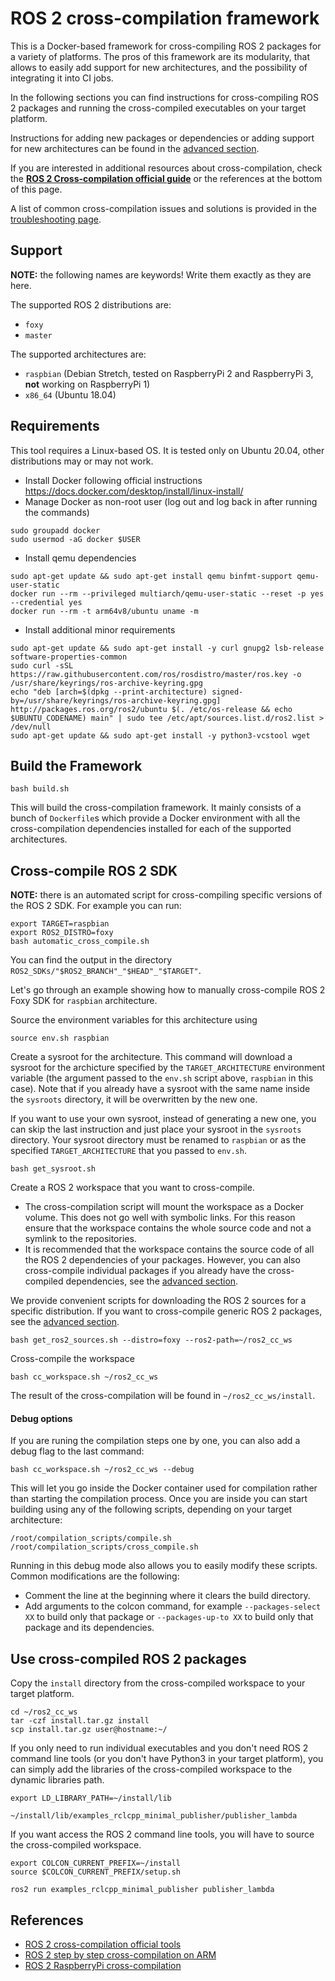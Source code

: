 # ROS 2 cross-compilation framework

This is a Docker-based framework for cross-compiling ROS 2 packages for a variety of platforms.
The pros of this framework are its modularity, that allows to easily add support for new architectures, and the possibility of integrating it into CI jobs.

In the following sections you can find instructions for cross-compiling ROS 2 packages and running the cross-compiled executables on your target platform.

Instructions for adding new packages or dependencies or adding support for new architectures can be found in the [advanced section](advanced.md).

If you are interested in additional resources about cross-compilation, check the [**ROS 2 Cross-compilation official guide**](https://index.ros.org/doc/ros2/Tutorials/Cross-compilation) or the references at the bottom of this page.

A list of common cross-compilation issues and solutions is provided in the [troubleshooting page](troubleshooting.md).

## Support

**NOTE:** the following names are keywords! Write them exactly as they are here.

The supported ROS 2 distributions are:

 - `foxy`
 - `master`

The supported architectures are:

 - `raspbian` (Debian Stretch, tested on RaspberryPi 2 and RaspberryPi 3, **not** working on RaspberryPi 1)
 - `x86_64` (Ubuntu 18.04)


## Requirements

This tool requires a Linux-based OS.
It is tested only on Ubuntu 20.04, other distributions may or may not work.

 - Install Docker following official instructions https://docs.docker.com/desktop/install/linux-install/
 - Manage Docker as non-root user (log out and log back in after running the commands)
 ```
 sudo groupadd docker
 sudo usermod -aG docker $USER
 ```
 - Install qemu dependencies
 ```
 sudo apt-get update && sudo apt-get install qemu binfmt-support qemu-user-static
 docker run --rm --privileged multiarch/qemu-user-static --reset -p yes --credential yes
 docker run --rm -t arm64v8/ubuntu uname -m
 ```
 - Install additional minor requirements
 ```
 sudo apt-get update && sudo apt-get install -y curl gnupg2 lsb-release software-properties-common
 sudo curl -sSL https://raw.githubusercontent.com/ros/rosdistro/master/ros.key -o /usr/share/keyrings/ros-archive-keyring.gpg
 echo "deb [arch=$(dpkg --print-architecture) signed-by=/usr/share/keyrings/ros-archive-keyring.gpg] http://packages.ros.org/ros2/ubuntu $(. /etc/os-release && echo $UBUNTU_CODENAME) main" | sudo tee /etc/apt/sources.list.d/ros2.list > /dev/null
 sudo apt-get update && sudo apt-get install -y python3-vcstool wget
 ```

## Build the Framework

```
bash build.sh
```

This will build the cross-compilation framework.
It mainly consists of a bunch of `Dockerfile`s which provide a Docker environment with all the cross-compilation dependencies installed for each of the supported architectures.

## Cross-compile ROS 2 SDK

**NOTE:** there is an automated script for cross-compiling specific versions of the ROS 2 SDK.
For example you can run:

```
export TARGET=raspbian
export ROS2_DISTRO=foxy
bash automatic_cross_compile.sh
```

You can find the output in the directory `ROS2_SDKs/"$ROS2_BRANCH"_"$HEAD"_"$TARGET"`.

Let's go through an example showing how to manually cross-compile ROS 2 Foxy SDK for `raspbian` architecture.

Source the environment variables for this architecture using

```
source env.sh raspbian
```

Create a sysroot for the architecture.
This command will download a sysroot for the archicture specified by the `TARGET_ARCHITECTURE` environment variable (the argument passed to the `env.sh` script above, `raspbian` in this case).
Note that if you already have a sysroot with the same name inside the `sysroots` directory, it will be overwritten by the new one.

If you want to use your own sysroot, instead of generating a new one, you can skip the last instruction and just place your sysroot in the `sysroots` directory. Your sysroot directory must be renamed to `raspbian` or as the specified `TARGET_ARCHITECTURE` that you passed to `env.sh`.

```
bash get_sysroot.sh
```

Create a ROS 2 workspace that you want to cross-compile.
 - The cross-compilation script will mount the workspace as a Docker volume. This does not go well with symbolic links. For this reason ensure that the workspace contains the whole source code and not a symlink to the repositories.
 - It is recommended that the workspace contains the source code of all the ROS 2 dependencies of your packages. However, you can also cross-compile individual packages if you already have the cross-compiled dependencies, see the [advanced section](advanced.md).

We provide convenient scripts for downloading the ROS 2 sources for a specific distribution.
If you want to cross-compile generic ROS 2 packages, see the [advanced section](advanced.md).

```
bash get_ros2_sources.sh --distro=foxy --ros2-path=~/ros2_cc_ws
```

Cross-compile the workspace

```
bash cc_workspace.sh ~/ros2_cc_ws
```

The result of the cross-compilation will be found in `~/ros2_cc_ws/install`.

#### Debug options

If you are runing the compilation steps one by one, you can also add a debug flag to the last command:

```
bash cc_workspace.sh ~/ros2_cc_ws --debug
```

This will let you go inside the Docker container used for compilation rather than starting the compilation process.
Once you are inside you can start building using any of the following scripts, depending on your target architecture:

```
/root/compilation_scripts/compile.sh
/root/compilation_scripts/cross_compile.sh
```

Running in this debug mode also allows you to easily modify these scripts.
Common modifications are the following:
 - Comment the line at the beginning where it clears the build directory.
 - Add arguments to the colcon command, for example `--packages-select XX` to build only that package or `--packages-up-to XX` to build only that package and its dependencies.

## Use cross-compiled ROS 2 packages

Copy the `install` directory from the cross-compiled workspace to your target platform.

```
cd ~/ros2_cc_ws
tar -czf install.tar.gz install
scp install.tar.gz user@hostname:~/
```

If you only need to run individual executables and you don't need ROS 2 command line tools (or you don't have Python3 in your target platform), you can simply add the libraries of the cross-compiled workspace to the dynamic libraries path.

```
export LD_LIBRARY_PATH=~/install/lib

~/install/lib/examples_rclcpp_minimal_publisher/publisher_lambda
```

If you want access the ROS 2 command line tools, you will have to source the cross-compiled workspace.

```
export COLCON_CURRENT_PREFIX=~/install
source $COLCON_CURRENT_PREFIX/setup.sh

ros2 run examples_rclcpp_minimal_publisher publisher_lambda
```

## References

 - [ROS 2 cross-compilation official tools](https://github.com/ros2/cross_compile)
 - [ROS 2 step by step cross-compilation on ARM](https://github.com/ros2-for-arm/ros2/wiki/ROS2-on-arm-architecture)
 - [ROS 2 RaspberryPi cross-compilation](https://github.com/alsora/ros2-raspberrypi)
